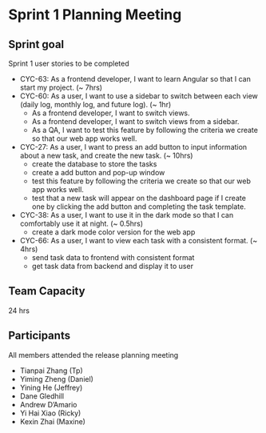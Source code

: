 # Sprint 1 Planning Meeting 

## Sprint goal
Sprint 1 user stories to be completed

- CYC-63: As a frontend developer, I want to learn Angular so that I can start my project. (~ 7hrs)
- CYC-60: As a user, I want to use a sidebar to switch between each view (daily log, monthly log, and future log). (~ 1hr)
    - As a frontend developer, I want to switch views. 
    - As a frontend developer, I want to switch views from a sidebar.
    - As a QA, I want to test this feature by following the criteria we create so that our web app works well.
- CYC-27: As a user, I want to press an add button to input information about a new task, and create the new task. (~ 10hrs)
  - create the database to store the tasks
  - create a add button and pop-up window
  - test this feature by following the criteria we create so that our web app works well.
  - test that a new task will appear on the dashboard page if I create one by clicking the add button and completing the task template.
- CYC-38: As a user, I want to use it in the dark mode so that I can comfortably use it at night. (~ 0.5hrs)
  - create a dark mode color version for the web app
- CYC-66: As a user, I want to view each task with a consistent format. (~ 4hrs)
  - send task data to frontend with consistent format
  - get task data from backend and display it to user

## Team Capacity 

24 hrs

## Participants

All  members attended the release planning meeting

- Tianpai Zhang (Tp)  
- Yiming Zheng (Daniel)  
- Yining He (Jeffrey)  
- Dane Gledhill  
- Andrew D’Amario  
- Yi Hai Xiao (Ricky)
- Kexin Zhai (Maxine)
